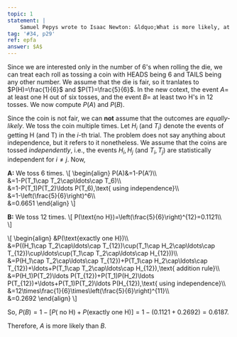 ```yaml
---
topic: 1
statement: |
    Samuel Pepys wrote to Isaac Newton: &ldquo;What is more likely, at least one $6$ in $6$ rolls of one die or (b) at least two $6$’s in $12$ rolls?&rdquo; Compute the probabilities of these events.
tag: '#34, p29'
ref: epfa
answer: $A$
---
```

Since we are interested only in the number of $6$'s when rolling the die, we can treat each roll as tossing a coin with HEADS being $6$ and TAILS being any other number. We assume that the die is fair, so it tranlates to $P(H)=\frac{1}{6}$ and $P(T)=\frac{5}{6}$. In the new cotext, the event $A=$ at least one H out of six tosses, and the event $B=$ at least two H's in 12 tosses. We now compute $P(A)$ and $P(B)$.

Since the coin is not fair, we can **not** assume that the outcomes are *equally-likely*.
We toss the coin multiple times. Let $H_i$ (and $T_i$) denote the events of getting H (and T) in the $i$-th trial. The problem does not say anything about independence, but it refers to it nonetheless. We assume that the coins are tossed *independently*, i.e., the events $H_i,H_j$ (and $T_i,T_j$) are statistically independent for $i\neq j$. Now,

**A:**
We toss $6$ times.
\\[
\begin{align}
P(A)&=1-P(A')\\\\\
&=1-P(T_1\cap T_2\cap\ldots\cap T_6)\\\\\
&=1-P(T_1)P(T_2)\ldots P(T_6),\text{ using independence}\\\\\
&=1-\left(\frac{5}{6}\right)^6\\\\\
&=0.6651
\end{align}
\\]

**B:**
We toss $12$ times.
\\[
P(\text{no H})=\left(\frac{5}{6}\right)^{12}=0.1121\\\\\
\\]

\\[
\begin{align}
&P(\text{exactly one H})\\\\\
&=P((H_1\cap T_2\cap\ldots\cap T_{12})\cup(T_1\cap H_2\cap\ldots\cap T_{12})\cup\ldots\cup(T_1\cap T_2\cap\ldots\cap H_{12}))\\\\\
&=P(H_1\cap T_2\cap\ldots\cap T_{12})+P(T_1\cap H_2\cap\ldots\cap T_{12})+\ldots+P(T_1\cap T_2\cap\ldots\cap H_{12}),\text{ addition rule}\\\\\
&=P(H_1)P(T_2)\ldots P(T_{12})+P(T_1)P(H_2)\ldots P(T_{12})+\ldots+P(T_1)P(T_2)\ldots P(H_{12}),\text{ using independence}\\\\\
&=12\times\frac{1}{6}\times\left(\frac{5}{6}\right)^{11}\\\\\
&=0.2692
\end{align}
\\]

So, $P(B)=1-[P(\text{ no H})+P(\text{exactly one H})]=1-(0.1121+0.2692)=0.6187$.

Therefore, $A$ is more likely than $B$.